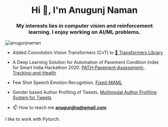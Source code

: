 <h1 align="center">Hi 👋, I'm Anugunj Naman</h1>
<h3 align="center">My interests lies in computer vision and reinforcement learning. I enjoy working on AI/ML problems.</h3>

<p align="left"> <img src="https://komarev.com/ghpvc/?username=anugunjnaman&label=Profile%20views&color=0e75b6&style=flat" alt="anugunjnaman" /> </p>

- Added Convolution Vision Transformers (CvT) to [🤗 Transformers Library](https://github.com/huggingface/transformers)

- A Deep Learning Solution for Automation of Pavement Condition Index for Smart India Hackathon 2020. [PATH-Pavement-Assessment-Tracking-and-Health](https://github.com/AnugunjNaman/PATH-Pavement-Assessment-Tracking-and-Health-SIH2020)

- Few Shot Speech Emotion Recognition. [Fixed-MAML](https://arxiv.org/pdf/2101.01356.pdf)

- Gender based Author Profiling of Tweets. [Multimodal Author Profiling System for Tweets](https://ieeexplore.ieee.org/abstract/document/9482514/)

- 📫 How to reach me **anugunjjha@gmail.com**

I like to work with Pytorch.
